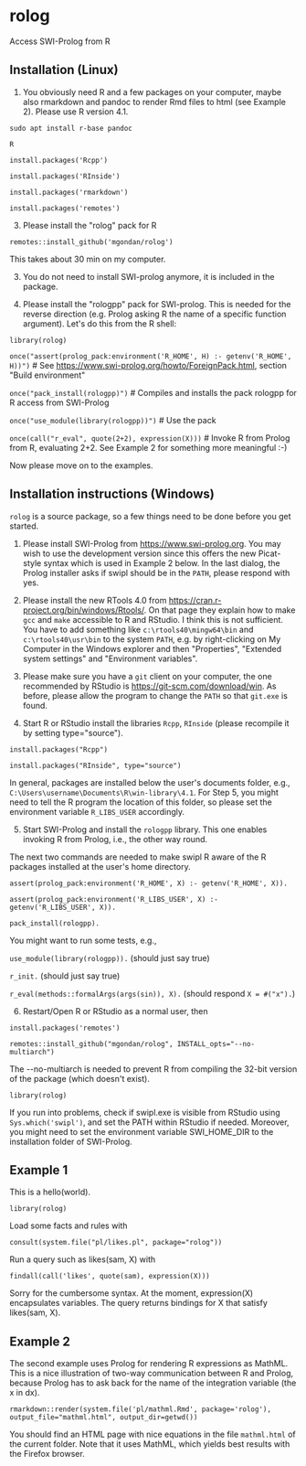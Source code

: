 # rolog
Access SWI-Prolog from R

## Installation (Linux)

1. You obviously need R and a few packages on your computer, maybe also rmarkdown and pandoc to render Rmd files to html (see Example 2). Please use R version 4.1.

`sudo apt install r-base pandoc`

`R`

`install.packages('Rcpp')`

`install.packages('RInside')`

`install.packages('rmarkdown')`

`install.packages('remotes')`

3. Please install the "rolog" pack for R

`remotes::install_github('mgondan/rolog')`

This takes about 30 min on my computer.

3. You do not need to install SWI-prolog anymore, it is included in the package.

4. Please install the "rologpp" pack for SWI-prolog. This is needed for the reverse direction (e.g. Prolog asking R the name of a specific function 
   argument). Let's do this from the R shell:

`library(rolog)`

`once("assert(prolog_pack:environment('R_HOME', H) :- getenv('R_HOME', H))")` # See https://www.swi-prolog.org/howto/ForeignPack.html, section "Build environment"

`once("pack_install(rologpp)")`                                               # Compiles and installs the pack rologpp for R access from SWI-Prolog

`once("use_module(library(rologpp))")`                                        # Use the pack

`once(call("r_eval", quote(2+2), expression(X)))`                             # Invoke R from Prolog from R, evaluating 2+2. See Example 2 for something more meaningful :-)

Now please move on to the examples.

## Installation instructions (Windows)

`rolog` is a source package, so a few things need to be done before you get started.

1. Please install SWI-Prolog from https://www.swi-prolog.org. You may wish to use the development version since this offers the new Picat-style syntax which is used in Example 2 below. In the last dialog, the Prolog installer asks if swipl should be in the `PATH`, please respond with yes.

2. Please install the new RTools 4.0 from https://cran.r-project.org/bin/windows/Rtools/. On that page they explain how to make `gcc` and `make` accessible to R and RStudio. I think this is not sufficient. You have to add something like `c:\rtools40\mingw64\bin` and `c:\rtools40\usr\bin` to the system `PATH`, e.g. by right-clicking on My Computer in the Windows explorer and then "Properties", "Extended system settings" and "Environment variables".

3. Please make sure you have a `git` client on your computer, the one recommended by RStudio is https://git-scm.com/download/win. As before, please allow the program to change the `PATH` so that `git.exe` is found.

4. Start R or RStudio install the libraries `Rcpp`, `RInside` (please recompile it by setting type="source").

`install.packages("Rcpp")`

`install.packages("RInside", type="source")`

In general, packages are installed below the user's documents folder, e.g., `C:\Users\username\Documents\R\win-library\4.1`. For Step 5, you might need to tell the R program the location of this folder, so please set the environment variable `R_LIBS_USER` accordingly.

5. Start SWI-Prolog and install the `rologpp` library. This one enables invoking R from Prolog, i.e., the other way round.

The next two commands are needed to make swipl R aware of the R packages installed at the user's home directory.

`assert(prolog_pack:environment('R_HOME', X) :- getenv('R_HOME', X)).`

`assert(prolog_pack:environment('R_LIBS_USER', X) :- getenv('R_LIBS_USER', X)).` 

`pack_install(rologpp).`

You might want to run some tests, e.g.,

`use_module(library(rologpp)).` (should just say true)

`r_init.` (should just say true)

`r_eval(methods::formalArgs(args(sin)), X).` (should respond `X = #("x").`)

6. Restart/Open R or RStudio as a normal user, then 

`install.packages('remotes')`

`remotes::install_github("mgondan/rolog", INSTALL_opts="--no-multiarch")`

The --no-multiarch is needed to prevent R from compiling the 32-bit version of the package (which doesn't exist).

`library(rolog)`

If you run into problems, check if swipl.exe is visible from RStudio using `Sys.which('swipl')`, and set the PATH within RStudio if needed. Moreover, you might need to set the environment variable SWI_HOME_DIR to the installation folder of SWI-Prolog.

## Example 1

This is a hello(world).

`library(rolog)`

Load some facts and rules with 

`consult(system.file("pl/likes.pl", package="rolog"))`

Run a query such as likes(sam, X) with 

`findall(call('likes', quote(sam), expression(X)))`

Sorry for the cumbersome syntax. At the moment, expression(X) encapsulates variables. The query returns bindings for X that satisfy likes(sam, X).

## Example 2

The second example uses Prolog for rendering R expressions as MathML. This is a nice illustration of two-way communication between R and Prolog, because Prolog has to ask
back for the name of the integration variable (the x in dx).

`rmarkdown::render(system.file('pl/mathml.Rmd', package='rolog'), output_file="mathml.html", output_dir=getwd())`

You should find an HTML page with nice equations in the file `mathml.html` of the current folder. Note that it uses MathML, which yields best results with the Firefox browser.

